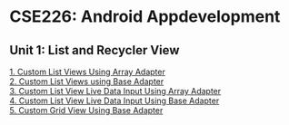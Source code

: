 # CSE226: Android Appdevelopment

## Unit 1: List and Recycler View
[1. Custom List Views Using Array Adapter](/Units/1/1.md)<br>
[2. Custom List Views using Base Adapter](/Units/1/2.md)<br>
[3. Custom List View Live Data Input Using Array Adapter](/Units/1/3.md)<br>
[4. Custom List View Live Data Input Using Base Adapter](/Units/1/4.md)<br>
[5. Custom Grid View Using Base Adapter](/Units/1/5.md)<br>